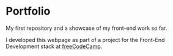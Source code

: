 # Portfolio
My first repository and a showcase of my front-end work so far.

I developed this webpage as part of a project for the Front-End Development stack at [freeCodeCamp](https://www.freecodecamp.com/mbthebulldog).
